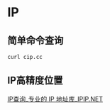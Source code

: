 # IP

## 简单命令查询

```shell
curl cip.cc
```

## IP高精度位置

[IP查询_专业的 IP 地址库_IPIP.NET](https://www.ipip.net/ip.html)